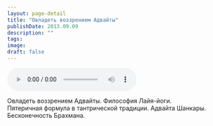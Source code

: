 ```yaml
---
layout: page-detail
title: "Овладеть воззрением Адвайты"
publishDate: 2013.09.09
description: ""
tags:
image:
draft: false
---
```


<audio title="2013.09.09 - Овладеть воззрением Адвайты.mp3" src="https://filer-api.advayta.org/v1.0/public/files/74408" controls=""></audio>

 Овладеть воззрением Адвайты. Философия Лайя-йоги.   
 Пятеричная формула в тантрической традиции. Адвайта Шанкары.  
 Бесконечность Брахмана. 

  
